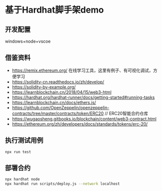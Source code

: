 # 基于Hardhat脚手架demo

## 开发配置

windows+node+vscoe

## 借鉴资料

- <https://remix.ethereum.org/> 在线学习工具，这里有例子、有可视化调试，方便学习
- <https://solidity-cn.readthedocs.io/zh/develop/>
- <https://solidity-by-example.org/>
- <https://learnblockchain.cn/2018/04/15/web3-html>
- <https://hardhat.org/hardhat-runner/docs/getting-started#running-tasks>
- <https://learnblockchain.cn/docs/ethers.js/>
- <https://github.com/OpenZeppelin/openzeppelin-contracts/tree/master/contracts/token/ERC20> // ERC20智能合约仓库
- <https://wugaosheng.gitbooks.io/blockchain/content/web3-contract.html>
- <https://ethereum.org/zh/developers/docs/standards/tokens/erc-20/>

## 执行测试用例

`npx run test`

## 部署合约

```bash
npx hardhat node
npx hardhat run scripts/deploy.js --network localhost
```
